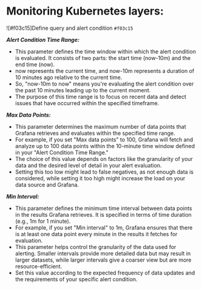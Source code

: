 # Monitoring Kubernetes layers:


![#f03c15]Define query and alert condition `#f03c15`

***Alert Condition Time Range:***

- This parameter defines the time window within which the alert condition is evaluated. It consists of two parts: the start time (now-10m) and the end time (now).
- now represents the current time, and now-10m represents a duration of 10 minutes ago relative to the current time.
- So, "now-10m to now" means you're evaluating the alert condition over the past 10 minutes leading up to the current moment.
- The purpose of this time range is to focus on recent data and detect issues that have occurred within the specified timeframe.

***Max Data Points:***

- This parameter determines the maximum number of data points that Grafana retrieves and evaluates within the specified time range.
- For example, if you set "Max data points" to 100, Grafana will fetch and analyze up to 100 data points within the 10-minute time window defined in your "Alert Condition Time Range."
- The choice of this value depends on factors like the granularity of your data and the desired level of detail in your alert evaluation.
- Setting this too low might lead to false negatives, as not enough data is considered, while setting it too high might increase the load on your data source and Grafana.

***Min Interval:***

- This parameter defines the minimum time interval between data points in the results Grafana retrieves. It is specified in terms of time duration (e.g., 1m for 1 minute).
- For example, if you set "Min interval" to 1m, Grafana ensures that there is at least one data point every minute in the results it fetches for evaluation.
- This parameter helps control the granularity of the data used for alerting. Smaller intervals provide more detailed data but may result in larger datasets, while larger intervals give a coarser view but are more resource-efficient.
- Set this value according to the expected frequency of data updates and the requirements of your specific alert condition.
